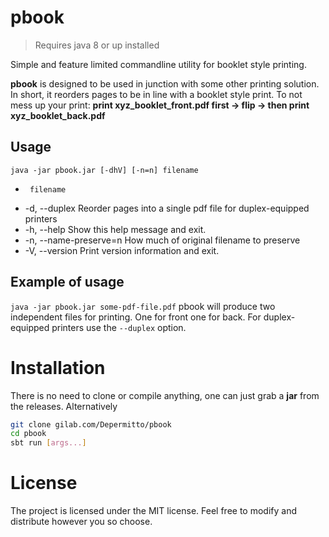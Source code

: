 # pbook
> Requires java 8 or up installed

Simple and feature limited commandline utility for booklet style printing.

**pbook** is designed to be used in junction with some other printing solution. In short, it reorders pages to be in line with a booklet style print. To not mess up your print: **print xyz_booklet_front.pdf first -> flip -> then print xyz_booklet_back.pdf**

## Usage
`java -jar pbook.jar [-dhV] [-n=n] filename`
*      filename
*  -d, --duplex            Reorder pages into a single pdf file for duplex-equipped printers
*  -h, --help              Show this help message and exit.
*  -n, --name-preserve=n   How much of original filename to preserve
*  -V, --version           Print version information and exit.


## Example of usage
`java -jar pbook.jar some-pdf-file.pdf`
pbook will produce two independent files for printing. One for front one for back. For duplex-equipped printers use the `--duplex` option.

# Installation
There is no need to clone or compile anything, one can just grab a **jar** from the releases. Alternatively
```bash
git clone gilab.com/Depermitto/pbook
cd pbook
sbt run [args...]
```

# License
The project is licensed under the MIT license. Feel free to modify and distribute however you so choose.
